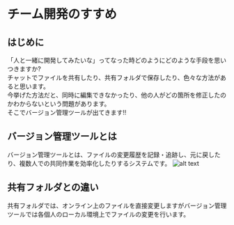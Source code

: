 # チーム開発のすすめ

## はじめに
「人と一緒に開発してみたいな」ってなった時どのようにどのような手段を思いつきますか?<br>チャットでファイルを共有したり、共有フォルダで保存したり、色々な方法があると思います。<br>今挙げた方法だと、同時に編集できなかったり、他の人がどの箇所を修正したのかわからないという問題があります。<br>そこでバージョン管理ツールが出てきます!!

## バージョン管理ツールとは
バージョン管理ツールとは、ファイルの変更履歴を記録・追跡し、元に戻したり、複数人での共同作業を効率化したりするシステムです。
![alt text](../docs/image_ver.png)

## 共有フォルダとの違い
共有フォルダでは、オンライン上のファイルを直接変更しますがバージョン管理ツールでは各個人のローカル環境上でファイルの変更を行います。